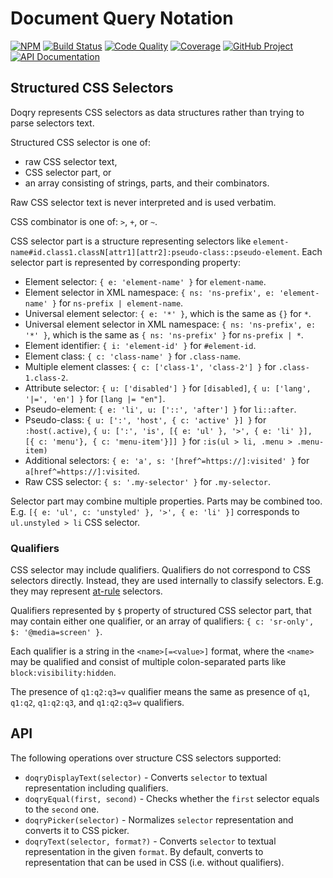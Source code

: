 # Document Query Notation

[![NPM][npm-image]][npm-url]
[![Build Status][build-status-img]][build-status-link]
[![Code Quality][quality-img]][quality-link]
[![Coverage][coverage-img]][coverage-link]
[![GitHub Project][github-image]][github-url]
[![API Documentation][api-docs-image]][api-docs-url]

[npm-image]: https://img.shields.io/npm/v/@frontmeans/doqry.svg?logo=npm
[npm-url]: https://www.npmjs.com/package/@frontmeans/doqry
[build-status-img]: https://github.com/frontmeans/doqry/workflows/Build/badge.svg
[build-status-link]: https://github.com/frontmeans/doqry/actions?query=workflow%3ABuild
[quality-img]: https://app.codacy.com/project/badge/Grade/e5162aa2af494839bdefea342cf04eff
[quality-link]: https://www.codacy.com/gh/frontmeans/doqry/dashboard?utm_source=github.com&utm_medium=referral&utm_content=frontmeans/doqry&utm_campaign=Badge_Grade
[coverage-img]: https://app.codacy.com/project/badge/Coverage/e5162aa2af494839bdefea342cf04eff
[coverage-link]: https://www.codacy.com/gh/frontmeans/doqry/dashboard?utm_source=github.com&utm_medium=referral&utm_content=frontmeans/doqry&utm_campaign=Badge_Coverage
[github-image]: https://img.shields.io/static/v1?logo=github&label=GitHub&message=project&color=informational
[github-url]: https://github.com/frontmeans/doqry
[api-docs-image]: https://img.shields.io/static/v1?logo=typescript&label=API&message=docs&color=informational
[api-docs-url]: https://frontmeans.github.io/doqry/

## Structured CSS Selectors

Doqry represents CSS selectors as data structures rather than trying to parse selectors text.

Structured CSS selector is one of:

- raw CSS selector text,
- CSS selector part, or
- an array consisting of strings, parts, and their combinators.

Raw CSS selector text is never interpreted and is used verbatim.

CSS combinator is one of: `>`, `+`, or `~`.

CSS selector part is a structure representing selectors like
`element-name#id.class1.classN[attr1][attr2]:pseudo-class::pseudo-element`.
Each selector part is represented by corresponding property:

- Element selector:
  `{ e: 'element-name' }` for `element-name`.
- Element selector in XML namespace:
  `{ ns: 'ns-prefix', e: 'element-name' }` for `ns-prefix | element-name`.
- Universal element selector:
  `{ e: '*' }`, which is the same as `{}` for `*`.
- Universal element selector in XML namespace:
  `{ ns: 'ns-prefix', e: '*' }`, which is the same as `{ ns: 'ns-prefix' }` for `ns-prefix | *`.
- Element identifier:
  `{ i: 'element-id' }` for `#element-id`.
- Element class:
  `{ c: 'class-name' }` for `.class-name`.
- Multiple element classes:
  `{ c: ['class-1', 'class-2'] }` for `.class-1.class-2`.
- Attribute selector:
  `{ u: ['disabled'] }` for `[disabled]`,
  `{ u: ['lang', '|=', 'en'] }` for `[lang |= "en"]`.
- Pseudo-element:
  `{ e: 'li', u: ['::', 'after'] }` for `li::after`.
- Pseudo-class:
  `{ u: [':', 'host', { c: 'active' }] }` for `:host(.active)`,
  `{ u: [':', 'is', [{ e: 'ul' }, '>', { e: 'li' }], [{ c: 'menu'}, { c: 'menu-item'}]] }`
  for `:is(ul > li, .menu > .menu-item)`
- Additional selectors:
  `{ e: 'a', s: '[href^=https://]:visited' }` for `a[href^=https://]:visited`.
- Raw CSS selector:
  `{ s: '.my-selector' }` for `.my-selector`.

Selector part may combine multiple properties. Parts may be combined too.
E.g. `[{ e: 'ul', c: 'unstyled' }, '>', { e: 'li' }]` corresponds to `ul.unstyled > li` CSS selector.

### Qualifiers

CSS selector may include qualifiers. Qualifiers do not correspond to CSS selectors directly. Instead, they are used
internally to classify selectors. E.g. they may represent [at-rule] selectors.

Qualifiers represented by `$` property of structured CSS selector part, that may contain either one qualifier, or an
array of qualifiers:
`{ c: 'sr-only', $: '@media=screen' }`.

Each qualifier is a string in the `<name>[=<value>]` format, where the `<name>` may be qualified and consist of multiple
colon-separated parts like `block:visibility:hidden`.

The presence of `q1:q2:q3=v` qualifier means the same as presence of `q1`, `q1:q2`, `q1:q2:q3`, and `q1:q2:q3=v`
qualifiers.

[at-rule]: https://developer.mozilla.org/en-US/docs/Web/CSS/At-rule

## API

The following operations over structure CSS selectors supported:

- `doqryDisplayText(selector)` - Converts `selector` to textual representation including qualifiers.
- `doqryEqual(first, second)` - Checks whether the `first` selector equals to the `second` one.
- `doqryPicker(selector)` - Normalizes `selector` representation and converts it to CSS picker.
- `doqryText(selector, format?)` - Converts `selector` to textual representation in the given `format`.
  By default, converts to representation that can be used in CSS (i.e. without qualifiers).
